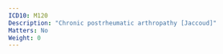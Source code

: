 ```yaml
---
ICD10: M120
Description: "Chronic postrheumatic arthropathy [Jaccoud]"
Matters: No
Weight: 0
---
```


